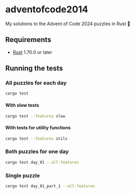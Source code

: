 # adventofcode2014

My solutions to the Advent of Code 2024 puzzles in Rust 🦀

## Requirements

* [Rust](https://www.rust-lang.org/) 1.70.0 or later

## Running the tests

### All puzzles for each day

```sh
cargo test
```

#### With slow tests

```sh
cargo test --features slow
```

#### With tests for utility functions

```sh
cargo test --features utils
```

### Both puzzles for one day

```sh
cargo test day_01 --all-features
```

### Single puzzle

```sh
cargo test day_01_part_1 --all-features
```